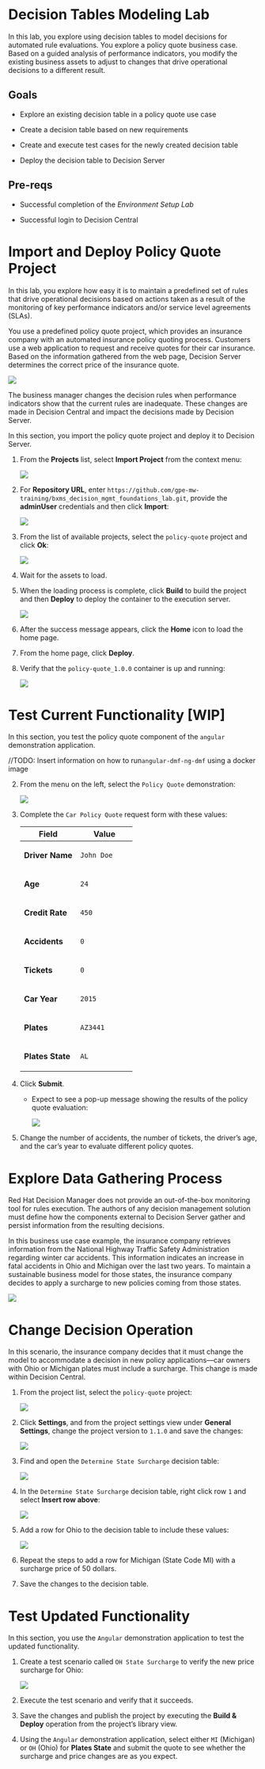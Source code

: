 Decision Tables Modeling Lab
============================

In this lab, you explore using decision tables to model decisions for automated rule evaluations. You explore a policy quote business case. Based on a guided analysis of performance indicators, you modify the existing business assets to adjust to changes that drive operational decisions to a different result.

## Goals

-   Explore an existing decision table in a policy quote use case

-   Create a decision table based on new requirements

-   Create and execute test cases for the newly created decision table

-   Deploy the decision table to Decision Server

## Pre-reqs

-   Successful completion of the *Environment Setup Lab*

-   Successful login to Decision Central

Import and Deploy Policy Quote Project
======================================

In this lab, you explore how easy it is to maintain a predefined set of rules that drive operational decisions based on actions taken as a result of the monitoring of key performance indicators and/or service level agreements (SLAs).

You use a predefined policy quote project, which provides an insurance company with an automated insurance policy quoting process. Customers use a web application to request and receive quotes for their car insurance. Based on the information gathered from the web page, Decision Server determines the correct price of the insurance quote.

![](images/execution-server-usage.png)

The business manager changes the decision rules when performance indicators show that the current rules are inadequate. These changes are made in Decision Central and impact the decisions made by Decision Server.

In this section, you import the policy quote project and deploy it to Decision Server.

1.  From the **Projects** list, select **Import Project** from the context menu:

    ![](images/import-project-dm.png)

2.  For **Repository URL**, enter `https://github.com/gpe-mw-training/bxms_decision_mgmt_foundations_lab.git`, provide the **adminUser** credentials and then click **Import**:

    ![](images/import-dmf_lab.png)

3.  From the list of available projects, select the `policy-quote` project and click **Ok**:

    ![](images/import-policy-quote.png)

4.  Wait for the assets to load.

5.  When the loading process is complete, click **Build** to build the project and then **Deploy** to deploy the container to the execution server.

    ![](images/policy-quote-library.png)

6.  After the success message appears, click the **Home** icon to load the home page.

7.  From the home page, click **Deploy**.

8.  Verify that the `policy-quote_1.0.0` container is up and running:

    ![](images/policy-quote-container.png)

Test Current Functionality [WIP]
==========================

In this section, you test the policy quote component of the `angular` demonstration application.

//TODO: Insert information on how to run`angular-dmf-ng-dmf` using a docker image

2.  From the menu on the left, select the `Policy Quote` demonstration:

    ![](images/ng-dmf-main.png)

3.  Complete the `Car Policy Quote` request form with these values:

    <table><colgroup><col style="width: 50%" /><col style="width: 50%" /></colgroup><thead><tr class="header"><th>Field</th><th>Value</th></tr></thead><tbody><tr class="odd"><td><p><strong>Driver Name</strong></p></td><td><p><code>John Doe</code></p></td></tr><tr class="even"><td><p><strong>Age</strong></p></td><td><p><code>24</code></p></td></tr><tr class="odd"><td><p><strong>Credit Rate</strong></p></td><td><p><code>450</code></p></td></tr><tr class="even"><td><p><strong>Accidents</strong></p></td><td><p><code>0</code></p></td></tr><tr class="odd"><td><p><strong>Tickets</strong></p></td><td><p><code>0</code></p></td></tr><tr class="even"><td><p><strong>Car Year</strong></p></td><td><p><code>2015</code></p></td></tr><tr class="odd"><td><p><strong>Plates</strong></p></td><td><p><code>AZ3441</code></p></td></tr><tr class="even"><td><p><strong>Plates State</strong></p></td><td><p><code>AL</code></p></td></tr></tbody></table>

4.  Click **Submit**.

    -   Expect to see a pop-up message showing the results of the policy quote evaluation:

        ![](images/policy-quote-result.png)

5.  Change the number of accidents, the number of tickets, the driver’s age, and the car’s year to evaluate different policy quotes.

Explore Data Gathering Process
==============================

Red Hat Decision Manager does not provide an out-of-the-box monitoring tool for rules execution. The authors of any decision management solution must define how the components external to Decision Server gather and persist information from the resulting decisions.

In this business use case example, the insurance company retrieves information from the National Highway Traffic Safety Administration regarding winter car accidents. This information indicates an increase in fatal accidents in Ohio and Michigan over the last two years. To maintain a sustainable business model for those states, the insurance company decides to apply a surcharge to new policies coming from those states.

![](images/020617-WinterCarAccidents_bars.png)

Change Decision Operation
=========================

In this scenario, the insurance company decides that it must change the model to accommodate a decision in new policy applications—car owners with Ohio or Michigan plates must include a surcharge. This change is made within Decision Central.

1.  From the project list, select the `policy-quote` project:

    ![](images/projects-perspective.png)

2.  Click **Settings**, and from the project settings view under **General Settings**, change the project version to `1.1.0` and save the changes:

    ![](images/policy-quote-settings.png)

3.  Find and open the `Determine State Surcharge` decision table:

    ![](images/find-state-surcharge.png)

4.  In the `Determine State Surcharge` decision table, right click row `1` and select **Insert row above**:

    ![](images/insert-row-above.png)

5.  Add a row for Ohio to the decision table to include these values:

    ![](images/oh-state-surcharge.png)

6.  Repeat the steps to add a row for Michigan (State Code MI) with a surcharge price of 50 dollars.

7.  Save the changes to the decision table.

Test Updated Functionality
==========================

In this section, you use the `Angular` demonstration application to test the updated functionality.

1.  Create a test scenario called `OH State Surcharge` to verify the new price surcharge for Ohio:

    ![](images/oh-state-surcharge-scenario.png)

2.  Execute the test scenario and verify that it succeeds.

3.  Save the changes and publish the project by executing the **Build & Deploy** operation from the project’s library view.

4.  Using the `Angular` demonstration application, select either `MI` (Michigan) or `OH` (Ohio) for **Plates State** and submit the quote to see whether the surcharge and price changes are as you expect.
